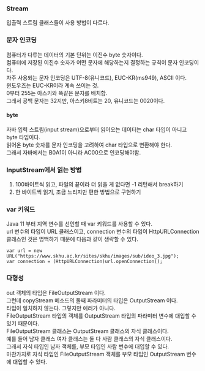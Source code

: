 ### Stream
입출력 스트림 클래스들이 사용 방법이 다르다.  

### 문자 인코딩
컴퓨터가 다루는 데이터의 기본 단위는 이진수 byte 숫자이다.  
컴퓨터에 저장된 이진수 숫자가 어떤 문자에 해당하는지 결정하는 규칙이 문자 인코딩이다.  
자주 사용되는 문자 인코딩은 UTF-8(유니코드), EUC-KR(ms949), ASCII 이다.  
윈도우즈는 EUC-KR이라 계속 쓰이는 것.  
0부터 255는 아스키와 똑같은 문자를 배치함.  
그래서 공백 문자는 32지만, 아스키8비트는 20, 유니코드는 0020이다.  

#### byte
자바 입력 스트림(input stream)으로부터 읽어오는 데이터는 char 타입이 아니고 byte 타입이다.  
읽어온 byte 숫자를 문자 인코딩을 고려하여 char 타입으로 변환해야 한다.  
그래서 자바에서는 B0A1이 아니라 AC00으로 인코딩해야함.  

### InputStream에서 읽는 방법
1. 100바이트씩 읽고, 파일의 끝이라 더 읽을 게 없다면 -1 리턴해서 break하기  
2. 한 바이트씩 읽기, 조금 느리지만 편한 방법으로 구현하기  

### var 키워드
Java 11 부터 지역 변수를 선언할 때 var 키워드를 사용할 수 있다.  
url 변수의 타입이 URL 클래스이고,
connection 변수의 타입이 HttpURLConnection 클래스인 것은 명백하기 때문에
다음과 같이 생략할 수 있다.  
```
var url = new URL("https://www.skhu.ac.kr/sites/skhu/images/sub/ideo_3.jpg");
var connection = (HttpURLConnection)url.openConnection();
```

### 다형성
out 객체의 타입은 FileOutputStream 이다.  
그런데 copyStream 메소드의 둘째 파라미터의 타입은 OutputStream 이다.  
타입이 일치하지 않는다. 그렇지만 에러가 아니다.  
FileOutputStream 타입의 객체를 OutputStream 타입의 파라미터 변수에 대입할 수 있기 때문이다.  
FileOutputStream 클래스는 OutputStream 클래스의 자식 클래스이다.  
예를 들어 남자 클래스 여자 클래스는 둘 다 사람 클래스의 자식 클래스이다.  
그래서 자식 타입인 남자 객체를, 부모 타입인 사람 변수에 대입할 수 있다.  
마찬가지로 자식 타입인 FileOutputStream 객체를 부모 타입인 OutputStream 변수에 대입할 수 있다.   